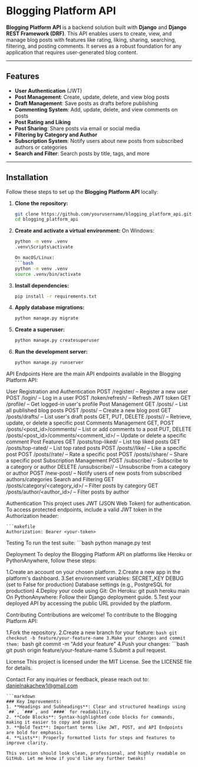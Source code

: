 # Blogging Platform API

**Blogging Platform API** is a backend solution built with **Django** and **Django REST Framework (DRF)**. This API enables users to create, view, and manage blog posts with features like rating, liking, sharing, searching, filtering, and posting comments. It serves as a robust foundation for any application that requires user-generated blog content.

---

## Features

- **User Authentication** (JWT)
- **Post Management**: Create, update, delete, and view blog posts
- **Draft Management**: Save posts as drafts before publishing
- **Commenting System**: Add, update, delete, and view comments on posts
- **Post Rating and Liking**
- **Post Sharing**: Share posts via email or social media
- **Filtering by Category and Author**
- **Subscription System**: Notify users about new posts from subscribed authors or categories
- **Search and Filter**: Search posts by title, tags, and more

---

## Installation

Follow these steps to set up the **Blogging Platform API** locally:

1. **Clone the repository:**
   ```bash
   git clone https://github.com/yourusername/blogging_platform_api.git
   cd blogging_platform_api

2. **Create and activate a virtual environment:**
    On Windows:
    ```bash
    python -m venv .venv
    .venv\Scripts\activate

    On macOS/Linux:
    ```bash
    python -m venv .venv
    source .venv/bin/activate

3. **Install dependencies:**
    ```bash
    pip install -r requirements.txt

4. **Apply database migrations:**
    ```bash
    python manage.py migrate

5. **Create a superuser:**
    ```bash
    python manage.py createsuperuser

6. **Run the development server:**
    ```bash
    python manage.py runserver


API Endpoints
Here are the main API endpoints available in the Blogging Platform API:

User Registration and Authentication
    POST /register/ – Register a new user
    POST /login/ – Log in a user
    POST /token/refresh/ – Refresh JWT token
    GET /profile/ – Get logged-in user's profile
Post Management
    GET /posts/ – List all published blog posts
    POST /posts/ – Create a new blog post
    GET /posts/drafts/ – List user's draft posts
    GET, PUT, DELETE /posts/<id>/ – Retrieve, update, or delete a specific post
Comments Management
    GET, POST /posts/<post_id>/comments/ – List or add comments to a post
    PUT, DELETE /posts/<post_id>/comments/<comment_id>/ – Update or delete a specific comment
Post Features
    GET /posts/top-liked/ – List top liked posts
    GET /posts/top-rated/ – List top rated posts
    POST /posts/<id>/like/ – Like a specific post
    POST /posts/<id>/rate/ – Rate a specific post
    POST /posts/<id>/share/ – Share a specific post
Subscription Management
    POST /subscribe/ – Subscribe to a category or author
    DELETE /unsubscribe/<id>/ – Unsubscribe from a category or author
    POST /new-post/ – Notify users of new posts from subscribed authors/categories
Search and Filtering
    GET /posts/category/<category_id>/ – Filter posts by category
    GET /posts/author/<author_id>/ – Filter posts by author


Authentication
This project uses JWT (JSON Web Token) for authentication. To access protected endpoints, include a valid JWT token in the Authorization header:

    ```makefile
    Authorization: Bearer <your-token>

Testing
To run the test suite:
    ```bash
    python manage.py test


Deployment
To deploy the Blogging Platform API on platforms like Heroku or PythonAnywhere, follow these steps:

1.Create an account on your chosen platform.
2.Create a new app in the platform's dashboard.
3.Set environment variables:
    SECRET_KEY
    DEBUG (set to False for production)
    Database settings (e.g., PostgreSQL for production)
4.Deploy your code using Git:
    On Heroku: git push heroku main
    On PythonAnywhere: Follow their Django deployment guide.
5.Test your deployed API by accessing the public URL provided by the platform.


Contributing
Contributions are welcome! To contribute to the Blogging Platform API:

1.Fork the repository.
2.Create a new branch for your feature:
    ```bash
    git checkout -b feature/your-feature-name
3.Make your changes and commit them:
    ```bash
    git commit -m "Add your feature"
4.Push your changes:
    ```bash
    git push origin feature/your-feature-name
5.Submit a pull request.


License
This project is licensed under the MIT License. See the LICENSE file for details.


Contact
For any inquiries or feedback, please reach out to: danielnakachew1@gmail.com

    ```markdown
    ### Key Improvements:
    1. **Headings and Subheadings**: Clear and structured headings using `##`, `###`, and `####` for readability.
    2. **Code Blocks**: Syntax-highlighted code blocks for commands, making it easier to copy and paste.
    3. **Bold Text**: Important terms like JWT, POST, and API Endpoints are bold for emphasis.
    4. **Lists**: Properly formatted lists for steps and features to improve clarity.

    This version should look clean, professional, and highly readable on GitHub. Let me know if you'd like any further tweaks!
